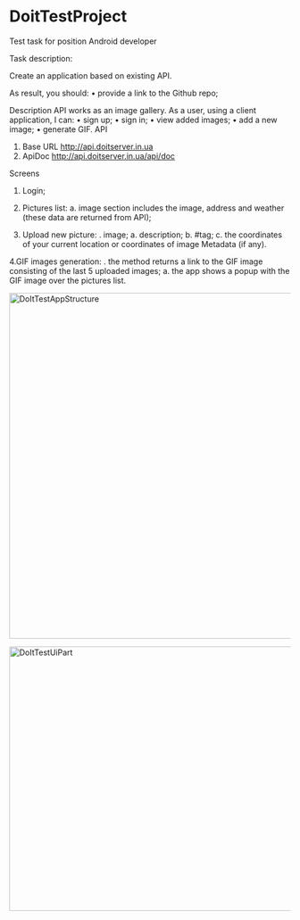 # DoitTestProject

Test task for position Android developer

Task description:

Create an application based on existing API.

As result, you should:
•	provide a link to the Github repo;

Description
API works as an image gallery.
As a user, using a client application, I can:
•	sign up;
•	sign in;
•	view added images;
•	add a new image;
•	generate GIF.
API
1.	Base URL http://api.doitserver.in.ua
2.	ApiDoc http://api.doitserver.in.ua/api/doc

Screens
1.	Login;

2.	Pictures list:
a.	image section includes the image, address and weather (these data are returned from API);

3.	Upload new picture:
 .	image;
a.	description;
b.	#tag;
c.	the coordinates of your current location or coordinates of image Metadata (if any).

4.GIF images generation:
 .	the method returns a link to the GIF image consisting of the last 5 uploaded images;
a.	the app shows a popup with the GIF image over the pictures list.

<a data-flickr-embed="true"  href="https://www.flickr.com/photos/152012252@N06/37528903751/in/album-72157685903489972/" title="DoItTestAppStructure"><img src="https://farm5.staticflickr.com/4485/37528903751_12f82ef095_z.jpg" width="640" height="620" alt="DoItTestAppStructure"></a>


<a data-flickr-embed="true"  href="https://www.flickr.com/photos/152012252@N06/37528570661/in/album-72157685903489972/" title="DoItTestUiPart"><img src="https://farm5.staticflickr.com/4451/37528570661_f82796eabe_z.jpg" width="640" height="474" alt="DoItTestUiPart"></a>
